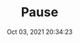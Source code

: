 ---
id: 80
title: Pause 
file-slug: pause
date: Oct 03, 2021 20:34:23
feature: false
category: icons
angle: dynamic
clay: https://3dicons.sgp1.cdn.digitaloceanspaces.com/v1/dynamic/clay/pause-dynamic-clay.png
gradient: https://3dicons.sgp1.cdn.digitaloceanspaces.com/v1/dynamic/gradient/pause-dynamic-gradient.png
color: https://3dicons.sgp1.cdn.digitaloceanspaces.com/v1/dynamic/color/pause-dynamic-color.png
premium: https://3dicons.sgp1.cdn.digitaloceanspaces.com/v1/dynamic/premium/pause-dynamic-premium.png
---